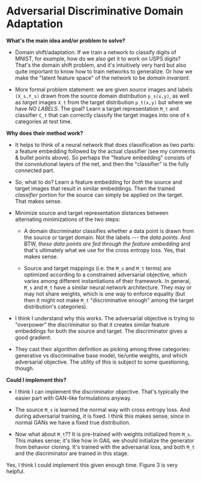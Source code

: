 # Adversarial Discriminative Domain Adaptation

**What's the main idea and/or problem to solve?**

- Domain shift/adaptation. If we train a network to classify digits of MNIST,
  for example, how do we also get it to work on USPS digits? That's the domain
  shift problem, and it's intuitively very hard but also quite important to know
  how to train networks to generalize. Or how we make the "latent feature space"
  of the network to be *domain invariant*.

- More formal problem statement: we are given *source* images and labels
  `(X_s,Y_s)` drawn from the source domain distribution `p_s(x,y)`, as well as
  *target* images `X_t` from the target distribution `p_t(x,y)` but where we
  have *NO LABELS*. The goal? Learn a target representation `M_t` and classifier
  `C_t` that can correctly classify the target images into one of `K` categories
  at test time.


**Why does their method work?**

- It helps to think of a neural network that does classification as two parts: a
  feature embedding followed by the actual classifier (see my comments & bullet
  points above). So perhaps the "feature embedding" consists of the
  convolutional layers of the net, and then the "classifier" is the fully
  connected part.

- So, what to do? Learn a feature embedding for *both* the source and target
  images that result in similar embeddings. Then the trained *classifier*
  portion for the source can simply be applied on the target. That makes sense.

- Minimize source and target representation distances between alternating
  minimizations of the two steps:

  - A domain discriminator classifies whether a data point is drawn from the
    source or target domain. Not the labels --- the *data points*.  And BTW,
    *these data points are fed through the feature embedding* and that's
    ultimately what we use for the cross entropy loss. Yes, that makes sense.

  - Source and target mappings (i.e. the `M_s` and `M_t` terms) are optimized
    according to a constrained adversarial objective, which varies among
    different instantiations of their framework. In general, `M_s` and `M_t`
    have a similar neural network architecture. They may or may not share
    weights, which is one way to enforce equality (but then it might not make
    `M_t` "discriminative enough" among the target distribution's categories).

- I think I understand why this works. The adversarial objective is trying to
  "overpower" the discriminator so that it creates similar feature embeddings
  for both the source and target. The discriminator gives a good gradient.

- They cast their algorithm definition as picking among three categories:
  generative vs discriminative base model, tie/untie weights, and which
  adversarial objective. The utility of this is subject to some questioning,
  though.


**Could I implement this?**

- I think I can implement the discriminator objective. That's typically the
  easier part with GAN-like formulations anyway.

- The source `M_s` is learned the normal way with cross entropy loss. And during
  adversarial training, it is fixed. I think this makes sense, since in normal
  GANs we have a fixed true distribution.

- Now what about `M_t`?? It is pre-trained with weights initialized from `M_s`.
  This makes sense; it's like how in GAIL we should initialize the generator
  from behavior cloning. It's trained with the adversarial loss, and both `M_t`
  and the discriminator are trained in this stage. 

Yes, I think I could implement this given enough time. Figure 3 is very helpful.
